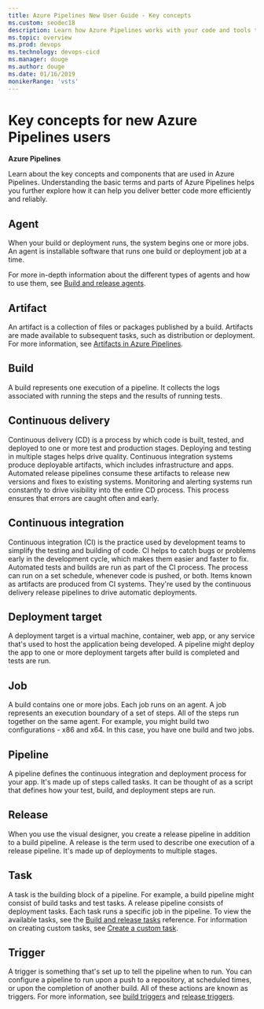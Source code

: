```yaml
---
title: Azure Pipelines New User Guide - Key concepts
ms.custom: seodec18
description: Learn how Azure Pipelines works with your code and tools to automate build and deployment, and the key concepts behind it.
ms.topic: overview
ms.prod: devops
ms.technology: devops-cicd
ms.manager: douge
ms.author: douge
ms.date: 01/16/2019
monikerRange: 'vsts'
---
```


# Key concepts for new Azure Pipelines users

**Azure Pipelines**

Learn about the key concepts and components that are used in Azure Pipelines. Understanding the basic terms and parts of Azure Pipelines helps you further explore how it can help you deliver better code more efficiently and reliably.

## Agent

When your build or deployment runs, the system begins one or more jobs. An agent is installable software that runs one build or deployment job at a time.

For more in-depth information about the different types of agents and how to use them, see [Build and release agents](../agents/agents.md).

## Artifact

An artifact is a collection of files or packages published by a build. Artifacts are made available to subsequent tasks, such as distribution or deployment. For more information, see [Artifacts in Azure Pipelines](../artifacts/artifacts-overview.md).

## Build

A build represents one execution of a pipeline. It collects the logs associated with running the steps and the results of running tests.

## Continuous delivery

Continuous delivery &#40;CD&#41; is a process by which code is built, tested, and deployed to one or more test and production stages. Deploying and testing in multiple stages helps drive quality. Continuous integration systems produce deployable artifacts, which includes infrastructure and apps. Automated release pipelines consume these artifacts to release new versions and fixes to existing systems. Monitoring and alerting systems run constantly to drive visibility into the entire CD process. This process ensures that  errors are caught often and early.

## Continuous integration

Continuous integration &#40;CI&#41; is the practice used by development teams to simplify the testing and building of code. CI helps to catch bugs or problems early in the development cycle, which makes them easier and faster to fix. Automated tests and builds are run as part of the CI process. The process can run on a set schedule, whenever code is pushed, or both. Items known as artifacts are produced from CI systems. They're used by the continuous delivery release pipelines to drive automatic deployments.

## Deployment target

A deployment target is a virtual machine, container, web app, or any service that's used to host the application being developed. A pipeline might deploy the app to one or more deployment targets after build is completed and tests are run.

## Job

A build contains one or more jobs. Each job runs on an agent. A job represents an execution boundary of a set of steps. All of the steps run together on the same agent. For example, you might build two configurations - x86 and x64. In this case, you have one build and two jobs.

## Pipeline

A pipeline defines the continuous integration and deployment process for your app. It's made up of steps called tasks. It can be thought of as a script that defines how your test, build, and deployment steps are run.

## Release

When you use the visual designer, you create a release pipeline in addition to a build pipeline. A release is the term used to describe one execution of a release pipeline. It's made up of deployments to multiple stages.

## Task

A task is the building block of a pipeline. For example, a build pipeline might consist of build tasks and test tasks. A release pipeline consists of deployment tasks. Each task runs a specific job in the pipeline. To view the available tasks, see the [Build and release tasks](../tasks/index.md) reference. For information on creating custom tasks, see [Create a custom task](../../extend/develop/add-build-task.md).

## Trigger

A trigger is something that's set up to tell the pipeline when to run. You can configure a pipeline to run upon a push to a repository, at scheduled times, or upon the completion of another build. All of these actions are known as triggers. For more information, see [build triggers](../build/triggers.md) and [release triggers](../release/triggers.md).
